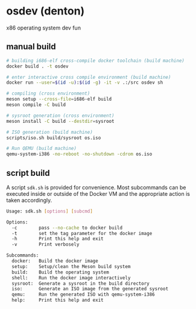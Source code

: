 # osdev (denton)
x86 operating system dev fun

## manual build

```sh
# building i686-elf cross-compile docker toolchain (build machine)
docker build . -t osdev

# enter interactive cross compile environment (build machine)
docker run --user=$(id -u):$(id -g) -it -v .:/src osdev sh

# compiling (cross environment)
meson setup --cross-file=i686-elf build
meson compile -C build

# sysroot generation (cross environment)
meson install -C build --destdir=sysroot

# ISO generation (build machine)
scripts/iso.sh build/sysroot os.iso

# Run QEMU (build machine)
qemu-system-i386 -no-reboot -no-shutdown -cdrom os.iso
```

## script build
A script `sdk.sh` is provided for convenience. Most subcommands
can be executed inside or outside of the Docker VM and the appropriate
action is taken accordingly.

```sh
Usage: sdk.sh [options] [subcmd]

Options:
  -c        pass --no-cache to docker build
  -t        set the tag parameter for the docker image
  -h        Print this help and exit
  -v        Print verbosely

Subcommands:
  docker:   Build the docker image
  setup:    Setup/clean the Meson build system
  build:    Build the operating system
  shell:    Run the docker image interactively
  sysroot:  Generate a sysroot in the build directory
  iso:      Generate an ISO image from the generated sysroot
  qemu:     Run the generated ISO with qemu-system-i386
  help:     Print this help and exit
```
